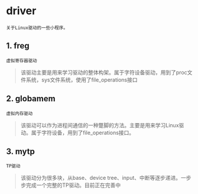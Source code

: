 # driver
	关于Linux驱动的一些小程序。
## 1. freg
	虚拟寄存器驱动

> 该驱动主要是用来学习驱动的整体构架。属于字符设备驱动，用到了proc文件系统，sys文件系统，使用了file_operations接口

## 2. globamem
	虚拟内存驱动

> 该驱动可以作为进程间通信的一种蹩脚的方法。主要是用来学习Linux驱动。属于字符设备，用到了file_operations接口。

## 3. mytp
	TP驱动

> 该驱动分为很多块，从base、device tree、input、中断等逐步递进。一步步完成一个完整的TP驱动。目前正在完善中

